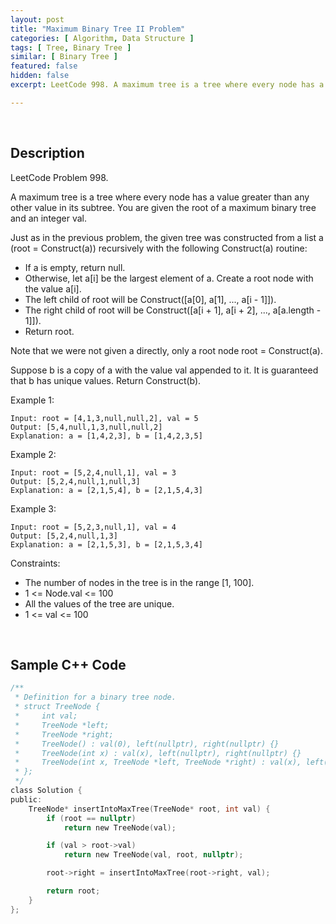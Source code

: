 ```yaml
---
layout: post
title: "Maximum Binary Tree II Problem"
categories: [ Algorithm, Data Structure ]
tags: [ Tree, Binary Tree ]
similar: [ Binary Tree ]
featured: false
hidden: false
excerpt: LeetCode 998. A maximum tree is a tree where every node has a value greater than any other value in its subtree.

---
```


<br />

## Description

LeetCode Problem 998.

A maximum tree is a tree where every node has a value greater than any other value in its subtree.
You are given the root of a maximum binary tree and an integer val.

Just as in the previous problem, the given tree was constructed from a list a (root = Construct(a)) recursively with the following Construct(a) routine:
* If a is empty, return null.
* Otherwise, let a[i] be the largest element of a. Create a root node with the value a[i].
* The left child of root will be Construct([a[0], a[1], ..., a[i - 1]]).
* The right child of root will be Construct([a[i + 1], a[i + 2], ..., a[a.length - 1]]).
* Return root.

Note that we were not given a directly, only a root node root = Construct(a).

Suppose b is a copy of a with the value val appended to it. It is guaranteed that b has unique values.
Return Construct(b).

Example 1: 
```
Input: root = [4,1,3,null,null,2], val = 5
Output: [5,4,null,1,3,null,null,2]
Explanation: a = [1,4,2,3], b = [1,4,2,3,5]
```

Example 2: 
```
Input: root = [5,2,4,null,1], val = 3
Output: [5,2,4,null,1,null,3]
Explanation: a = [2,1,5,4], b = [2,1,5,4,3]
```

Example 3: 
```
Input: root = [5,2,3,null,1], val = 4
Output: [5,2,4,null,1,3]
Explanation: a = [2,1,5,3], b = [2,1,5,3,4]
```

Constraints:
* The number of nodes in the tree is in the range [1, 100].
* 1 <= Node.val <= 100
* All the values of the tree are unique.
* 1 <= val <= 100

<br />

## Sample C++ Code


```c
/**
 * Definition for a binary tree node.
 * struct TreeNode {
 *     int val;
 *     TreeNode *left;
 *     TreeNode *right;
 *     TreeNode() : val(0), left(nullptr), right(nullptr) {}
 *     TreeNode(int x) : val(x), left(nullptr), right(nullptr) {}
 *     TreeNode(int x, TreeNode *left, TreeNode *right) : val(x), left(left), right(right) {}
 * };
 */
class Solution {
public:
    TreeNode* insertIntoMaxTree(TreeNode* root, int val) {
        if (root == nullptr)
            return new TreeNode(val);

        if (val > root->val)
            return new TreeNode(val, root, nullptr);

        root->right = insertIntoMaxTree(root->right, val);

        return root;
    }
};
```


